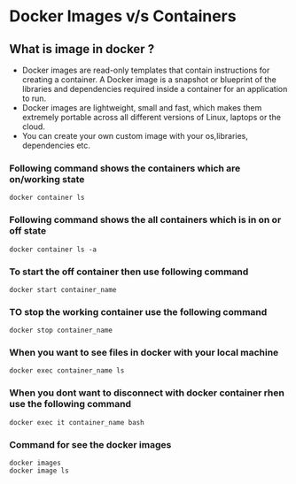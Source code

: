 # Docker Images v/s Containers

## What is image in docker ?
- Docker images are read-only templates that contain instructions for creating a container. A Docker image is a snapshot or blueprint of the libraries and dependencies required inside a container for an application to run.
- Docker images are lightweight, small and fast, which makes them extremely portable across all different versions of Linux, laptops or the cloud. 
- You can create your own custom image with your os,libraries, dependencies etc.


### Following command shows the containers which are on/working state

```
docker container ls
```

### Following command shows the all containers which is in on or off state
```
docker container ls -a
```

### To start the off container then use following command
```
docker start container_name
```

### TO stop the working container use the following command
``` 
docker stop container_name
```

### When you want to see files in docker with your local machine
``` 
docker exec container_name ls
```

### When you dont want to disconnect with docker container rhen use the following command 
```
docker exec it container_name bash
```

### Command for see the docker images 
``` 
docker images
docker image ls
```



